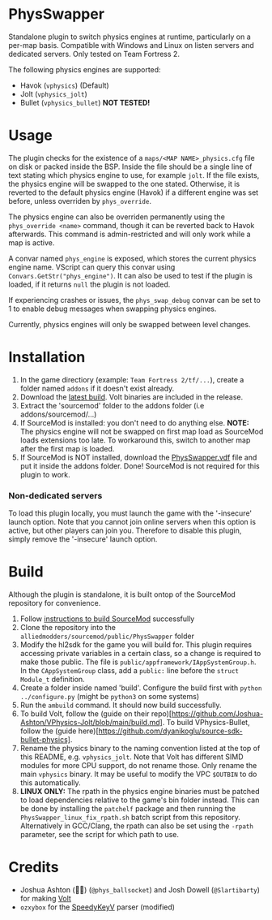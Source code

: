 # PhysSwapper
Standalone plugin to switch physics engines at runtime, particularly on a per-map basis. Compatible with Windows and Linux on listen servers and dedicated servers. Only tested on Team Fortress 2.

The following physics engines are supported:
- Havok (`vphysics`) (Default)
- Jolt (`vphysics_jolt`)
- Bullet (`vphysics_bullet`) **NOT TESTED!**
# Usage
The plugin checks for the existence of a `maps/<MAP NAME>_physics.cfg` file on disk or packed inside the BSP. Inside the file should be a single line of text stating which physics engine to use, for example `jolt`. If the file exists, the physics engine will be swapped to the one stated. Otherwise, it is reverted to the default physics engine (Havok) if a different engine was set before, unless overriden by `phys_override`.

The physics engine can also be overriden permanently using the `phys_override <name>` command, though it can be reverted back to Havok afterwards. This command is admin-restricted and will only work while a map is active.

A convar named `phys_engine` is exposed, which stores the current physics engine name. VScript can query this convar using `Convars.GetStr("phys_engine")`. It can also be used to test if the plugin is loaded, if it returns `null` the plugin is not loaded.

If experiencing crashes or issues, the `phys_swap_debug` convar can be set to 1 to enable debug messages when swapping physics engines.

Currently, physics engines will only be swapped between level changes.

# Installation
1) In the game directiory (example: `Team Fortress 2/tf/...`), create a folder named `addons` if it doesn't exist already.
2) Download the [latest build](https://github.com/ficool2/PhysSwapper/releases/). Volt binaries are included in the release.
3) Extract the 'sourcemod' folder to the addons folder (i.e addons/sourcemod/...)
4) If SourceMod is installed: you don't need to do anything else. **NOTE:** The physics engine will not be swapped on first map load as SourceMod loads extensions too late. To workaround this, switch to another map after the first map is loaded.
5) If SourceMod is NOT installed, download the [PhysSwapper.vdf](https://github.com/ficool2/PhysSwapper/blob/main/PhysSwapper.vdf) file and put it inside the addons folder. Done! SourceMod is not required for this plugin to work.
### Non-dedicated servers
To load this plugin locally, you must launch the game with the '-insecure' launch option. Note that you cannot join online servers when this option is active, but other players can join you. Therefore to disable this plugin, simply remove the '-insecure' launch option.
# Build
Although the plugin is standalone, it is built ontop of the SourceMod repository for convenience.
1) Follow [instructions to build SourceMod](https://wiki.alliedmods.net/Building_sourcemod) successfully
2) Clone the repository into the `alliedmodders/sourcemod/public/PhysSwapper` folder
3) Modify the hl2sdk for the game you will build for. This plugin requires accessing private variables in a certain class, so a change is required to make those public. The file is `public/appframework/IAppSystemGroup.h`. In the `CAppSystemGroup` class, add a `public:` line before the `struct Module_t` definition.
3) Create a folder inside named 'build'. Configure the build first with `python ../configure.py` (might be `python3` on some systems)
4) Run the `ambuild` command. It should now build successfully.
5) To build Volt, follow the (guide on their repo)[https://github.com/Joshua-Ashton/VPhysics-Jolt/blob/main/build.md]. To build VPhysics-Bullet, follow the (guide here)[https://github.com/dyanikoglu/source-sdk-bullet-physics].
6) Rename the physics binary to the naming convention listed at the top of this README, e.g. `vphysics_jolt`. Note that Volt has different SIMD modules for more CPU support, do not rename those. Only rename the main `vphysics` binary. It may be useful to modify the VPC `$OUTBIN` to do this automatically. 
7) **LINUX ONLY:** The rpath in the physics engine binaries must be patched to load dependencies relative to the game's bin folder instead. This can be done by installing the `patchelf` package and then running the `PhysSwapper_linux_fix_rpath.sh` batch script from this repository. Alternatively in GCC/Clang, the rpath can also be set using the `-rpath` parameter, see the script for which path to use.

# Credits
- Joshua Ashton (🐸✨) (`@phys_ballsocket`) and Josh Dowell (`@Slartibarty`) for making [Volt](https://github.com/Joshua-Ashton/VPhysics-Jolt)
- `ozxybox` for the [SpeedyKeyV](https://github.com/ozxybox/SpeedyKeyV) parser (modified)
